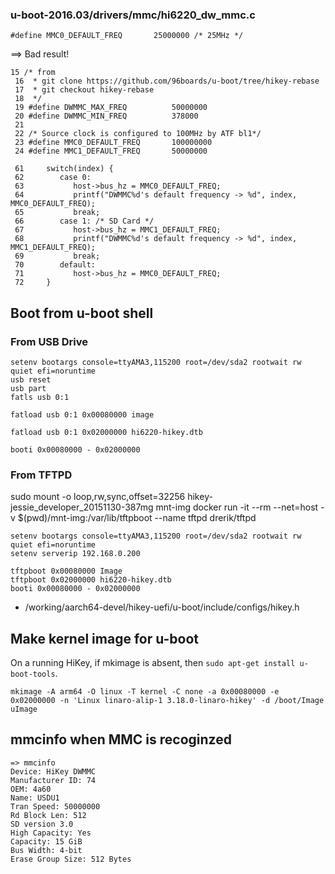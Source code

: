 ### u-boot-2016.03/drivers/mmc/hi6220_dw_mmc.c
```
#define MMC0_DEFAULT_FREQ       25000000 /* 25MHz */
```
==> Bad result!
```
15 /* from 
 16  * git clone https://github.com/96boards/u-boot/tree/hikey-rebase
 17  * git checkout hikey-rebase
 18  */
 19 #define DWMMC_MAX_FREQ          50000000 
 20 #define DWMMC_MIN_FREQ          378000
 21 
 22 /* Source clock is configured to 100MHz by ATF bl1*/
 23 #define MMC0_DEFAULT_FREQ       100000000 
 24 #define MMC1_DEFAULT_FREQ       50000000  
```
```
 61     switch(index) {
 62        case 0:
 63           host->bus_hz = MMC0_DEFAULT_FREQ;
 64           printf("DWMMC%d's default frequency -> %d", index, MMC0_DEFAULT_FREQ);
 65           break;
 66        case 1: /* SD Card */
 67           host->bus_hz = MMC1_DEFAULT_FREQ;
 68           printf("DWMMC%d's default frequency -> %d", index, MMC1_DEFAULT_FREQ);
 69           break;
 70        default:
 71           host->bus_hz = MMC0_DEFAULT_FREQ;
 72     }
```
## Boot from u-boot shell
### From USB Drive
```
setenv bootargs console=ttyAMA3,115200 root=/dev/sda2 rootwait rw quiet efi=noruntime
usb reset
usb part
fatls usb 0:1

fatload usb 0:1 0x00080000 image

fatload usb 0:1 0x02000000 hi6220-hikey.dtb

booti 0x00080000 - 0x02000000
```
### From TFTPD

sudo mount -o loop,rw,sync,offset=32256 hikey-jessie_developer_20151130-387mg mnt-img
docker run -it --rm --net=host -v $(pwd)/mnt-img:/var/lib/tftpboot --name tftpd drerik/tftpd
```
setenv bootargs console=ttyAMA3,115200 root=/dev/sda2 rootwait rw quiet efi=noruntime
setenv serverip 192.168.0.200

tftpboot 0x00080000 Image
tftpboot 0x02000000 hi6220-hikey.dtb
booti 0x00080000 - 0x02000000
```
- /working/aarch64-devel/hikey-uefi/u-boot/include/configs/hikey.h

## Make kernel image for u-boot
On a running HiKey, if mkimage is absent, then `sudo apt-get install u-boot-tools`.
```
mkimage -A arm64 -O linux -T kernel -C none -a 0x00080000 -e 0x02000000 -n 'Linux linaro-alip-1 3.18.0-linaro-hikey' -d /boot/Image uImage
```
## mmcinfo when MMC is recoginzed
```
=> mmcinfo
Device: HiKey DWMMC
Manufacturer ID: 74
OEM: 4a60
Name: USDU1 
Tran Speed: 50000000
Rd Block Len: 512
SD version 3.0
High Capacity: Yes
Capacity: 15 GiB
Bus Width: 4-bit
Erase Group Size: 512 Bytes
```
